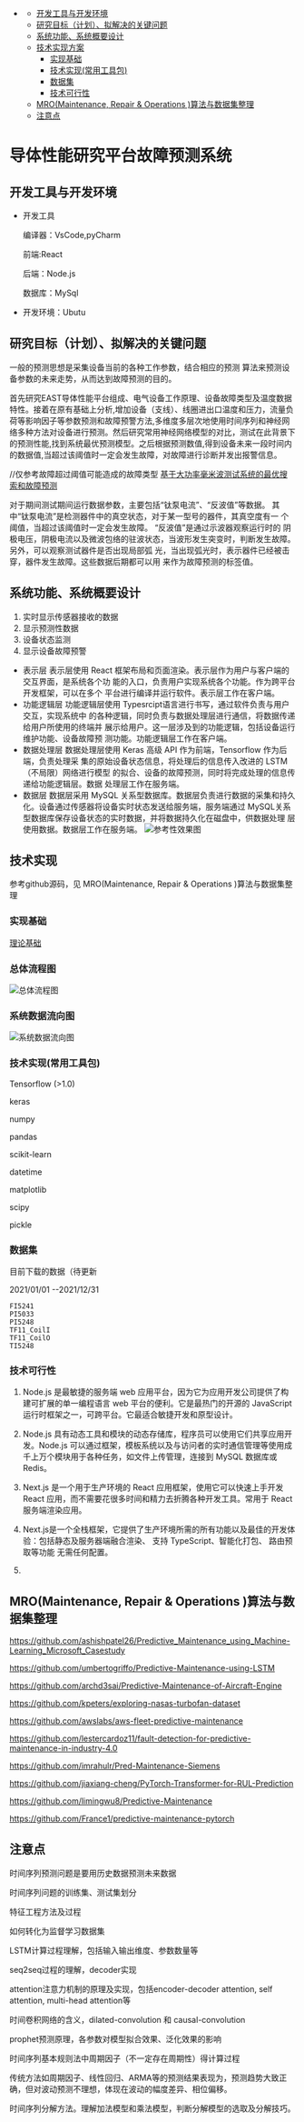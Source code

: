 - [](#)
  - [开发工具与开发环境](#开发工具与开发环境)
  - [研究目标（计划）、拟解决的关键问题](#研究目标计划拟解决的关键问题)
  - [系统功能、系统概要设计](#系统功能系统概要设计)
  - [技术实现方案](#技术实现方案)
    - [实现基础](#实现基础)
    - [技术实现(常用工具包)](#技术实现常用工具包)
    - [数据集](#数据集)
    - [技术可行性](#技术可行性)
  - [MRO(Maintenance, Repair & Operations )算法与数据集整理](#mromaintenance-repair--operations-算法与数据集整理)
  - [注意点](#注意点)

# 导体性能研究平台故障预测系统

## 开发工具与开发环境

- 开发工具

  编译器：VsCode,pyCharm

  前端:React

  后端：Node.js

  数据库：MySql
- 开发环境：Ubutu

## 研究目标（计划）、拟解决的关键问题

一般的预测思想是采集设备当前的各种工作参数，结合相应的预测
算法来预测设备参数的未来走势，从而达到故障预测的目的。

首先研究EAST导体性能平台组成、电气设备工作原理、设备故障类型及温度数据特性。接着在原有基础上分析,增加设备（支线）、线圈进出口温度和压力，流量负荷等影响因子等参数预测和故障预警方法,多维度多层次地使用时间序列和神经网络多种方法对设备进行预测。然后研究常用神经网络模型的对比，测试在此背景下的预测性能,找到系统最优预测模型。之后根据预测数值,得到设备未来一段时间内的数据值,当超过该阈值时一定会发生故障，对故障进行诊断并发出报警信息。

//仅参考故障超过阈值可能造成的故障类型
[基于大功率毫米波测试系统的最优搜索和故障预测](https://kreader.cnki.net/Kreader/CatalogViewPage.aspx?dbCode=CMFD&filename=1021747286.nh&tablename=CMFD202201&compose=&first=1&uid=WEEvREcwSlJHSldSdmVqM1BLYmtHZU56ZXU0b0xwSG5YbXpNNng4bWFsVT0=$9A4hF_YAuvQ5obgVAqNKPCYcEjKensW4IQMovwHtwkF4VYPoHbKxJw!!)

对于期间测试期间运行数据参数，主要包括“钛泵电流”、“反波值”等数据。
其中“钛泵电流”是检测器件中的真空状态，对于某一型号的器件，其真空度有一
个阈值，当超过该阈值时一定会发生故障。
“反波值”是通过示波器观察运行时的
阴极电压，阴极电流以及微波包络的驻波状态，当波形发生突变时，判断发生故障。另外，可以观察测试器件是否出现局部弧
光，当出现弧光时，表示器件已经被击穿，器件发生故障。这些数据后期都可以用
来作为故障预测的标签值。

## 系统功能、系统概要设计

1. 实时显示传感器接收的数据
2. 显示预测性数据
3. 设备状态监测
4. 显示设备故障预警

- 表示层
表示层使用 React 框架布局和页面渲染。表示层作为用户与客户端的交互界面，是系统各个功
能的入口，负责用户实现系统各个功能。作为跨平台开发框架，可以在多个
平台进行编译并运行软件。表示层工作在客户端。
- 功能逻辑层
功能逻辑层使用 Typesrcipt语言进行书写，通过软件负责与用户交互，实现系统中
的各种逻辑，同时负责与数据处理层进行通信，将数据传递给用户所使用的终端并
展示给用户。这一层涉及到的功能逻辑，包括设备运行维护功能、设备故障预
测功能。功能逻辑层工作在客户端。
- 数据处理层
数据处理层使用 Keras 高级 API 作为前端，Tensorflow 作为后端，负责处理采
集的原始设备状态信息，将处理后的信息传入改进的 LSTM （不局限）网络进行模型
的拟合、设备的故障预测，同时将完成处理的信息传递给功能逻辑层。数据
处理层工作在服务端。
- 数据层
数据层采用 MySQL 关系型数据库。数据层负责进行数据的采集和持久化。设备通过传感器将设备实时状态发送给服务端，服务端通过 MySQL关系型数据库保存设备状态的实时数据，并将数据持久化在磁盘中，供数据处理
层使用数据。数据层工作在服务端。
    ![参考性效果图](https://github.com/mahao12/image/blob/main/refer.png )

<!-- ## 系统模块与功能模块概述 -->


## 技术实现

参考github源码，见 MRO(Maintenance, Repair & Operations )算法与数据集整理

### 实现基础

 [理论基础](理论基础.md)

### 总体流程图

![总体流程图](https://github.com/mahao12/image/blob/main/%E9%9A%9C%E8%AF%8A%E6%96%AD%E6%80%BB%E4%BD%93%E6%B5%81%E7%A8%8B%E5%9B%BE.drawio.png)

### 系统数据流向图

![系统数据流向图](https://github.com/mahao12/image/blob/main/%E6%9C%AA%E5%91%BD%E5%90%8D%E7%BB%98%E5%9B%BE-%E7%AC%AC%202%20%E9%A1%B5.drawio.png)
### 技术实现(常用工具包)

<!-- tslearn：开源的时间序列机器学习python工具包

tsfresh：开源的时间序列特征提取python工具包

pyts：开源的时间序列分类Python工具包。提供预处理工具及若干种时间序列分类算法 -->
Tensorflow (>1.0)

keras

numpy

pandas

scikit-learn

datetime

matplotlib

scipy

pickle
<!-- ### 交互设计与使用流程 -->

### 数据集

目前下载的数据（待更新

2021/01/01 --2021/12/31

    FI5241
    PI5033
    PI5248
    TF11_CoilI
    TF11_CoilO
    TI5248

<!-- ### 技术创新 -->

### 技术可行性

1. Node.js 是最敏捷的服务端 web 应用平台，因为它为应用开发公司提供了构建可扩展的单一编程语言 web 平台的便利。它是最热门的开源的 JavaScript 运行时框架之一，可跨平台。它最适合敏捷开发和原型设计。
2. Node.js 具有动态工具和模块的动态存储库，程序员可以使用它们共享应用开发。Node.js 可以通过框架，模板系统以及与访问者的实时通信管理等使用成千上万个模块用于各种任务，如文件上传管理，连接到 MySQL 数据库或 Redis。

3. Next.js 是一个用于生产环境的 React 应用框架，使用它可以快速上手开发 React 应用，而不需要花很多时间和精力去折腾各种开发工具。常用于 React 服务端渲染应用。
4. Next.js是一个全栈框架，它提供了生产环境所需的所有功能以及最佳的开发体验：包括静态及服务器端融合渲染、 支持 TypeScript、智能化打包、 路由预取等功能 无需任何配置。

5.

## MRO(Maintenance, Repair & Operations )算法与数据集整理

https://github.com/ashishpatel26/Predictive_Maintenance_using_Machine-Learning_Microsoft_Casestudy

https://github.com/umbertogriffo/Predictive-Maintenance-using-LSTM

https://github.com/archd3sai/Predictive-Maintenance-of-Aircraft-Engine

https://github.com/kpeters/exploring-nasas-turbofan-dataset

https://github.com/awslabs/aws-fleet-predictive-maintenance

https://github.com/lestercardoz11/fault-detection-for-predictive-maintenance-in-industry-4.0

https://github.com/imrahulr/Pred-Maintenance-Siemens

https://github.com/jiaxiang-cheng/PyTorch-Transformer-for-RUL-Prediction

https://github.com/limingwu8/Predictive-Maintenance

https://github.com/France1/predictive-maintenance-pytorch

## 注意点

时间序列预测问题是要用历史数据预测未来数据

时间序列问题的训练集、测试集划分

特征工程方法及过程

如何转化为监督学习数据集

LSTM计算过程理解，包括输入输出维度、参数数量等

seq2seq过程的理解，decoder实现

attention注意力机制的原理及实现，包括encoder-decoder attention, self attention, multi-head attention等

时间卷积网络的含义，dilated-convolution 和 causal-convolution

prophet预测原理，各参数对模型拟合效果、泛化效果的影响

时间序列基本规则法中周期因子（不一定存在周期性）得计算过程

传统方法如周期因子、线性回归、ARMA等的预测结果表现为，预测趋势大致正确，但对波动预测不理想，体现在波动的幅度差异、相位偏移。

时间序列分解方法。理解加法模型和乘法模型，判断分解模型的选取及分解技巧。
